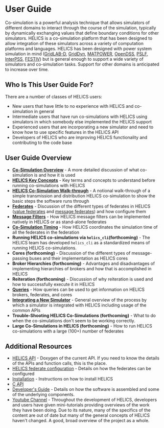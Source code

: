 # User Guide #

Co-simulation is a powerful analysis technique that allows simulators of different domains to interact through the course of the simulation, typically by dynamically exchanging values that define boundary conditions for other simulators. HELICS is a co-simulation platform that has been designed to allow integration of these simulators across a variety of computation platforms and languages. HELICS has been designed with power system simulation in mind ([GridLAB-D](https://github.com/gridlab-d/gridlab-d), [GridDyn](https://github.com/LLNL/GridDyn), [MATPOWER](https://github.com/GMLC-TDC/MATPOWER-wrapper), [OpenDSS](https://sourceforge.net/projects/electricdss/), [PSLF](https://github.com/GMLC-TDC/PSLF-wrapper), [InterPSS](https://github.com/InterPSS-Project/ipss-common), [FESTIV](https://www.nrel.gov/grid/festiv-model.html)) but is general enough to support a wide variety of simulators and co-simulation tasks. Support for other domains is anticipated to increase over time.

## Who Is This User Guide For? ##
There are a number of classes of HELICS users:

* New users that have little to no experience with HELICS and co-simulation in general
* Intermediate users that have run co-simulations with HELICS using simulators in which somebody else implemented the HELICS support
* Experienced users that are incorporating a new simulator and need to know how to use specific features in the HELICS API
* Developers of HELICS who are improving HELICS functionality and contributing to the code base


## User Guide Overview ##
* [**Co-Simulation Overview**](./co-simulation_overview.md) - A more detailed discussion of what co-simulation is and how it is used
* [**HELICS Key Concepts**](./helics_key_concepts) - Key terms and concepts to understand before running co-simulations with HELICS
* [**HELICS Co-Simulation Walk-through**](./helics_co-sim_sequence.md) - A notional walk-through of a simple transmission and distribution HELICS co-simulation to show the basic steps the software runs through
* [**Federates**](./federates.md) - Discussion of the different types of federates in HELICS ([value federates](./value_federates.md) and [message federates](./message_federates.md)) and how configure them
* [**Message Filters**](./filters) - How HELICS message filters can be implemented natively in HELICS or as stand-alone federates
* [**Co-Simulation Timing**](./timing.md) - How HELICS coordinates the simulation time of all the federates in the federation
* **Running HELICS co-simulations via `helics_cli`(forthcoming)** - The HELICS team has developed `helics_cli` as a standardized means of running HELICS co-simulations.
* **Cores (forthcoming)** - Discussion of the different types of message-passing buses and their implementation as HELICS cores
* **Broker Hierarchies (forthcoming)** - Advantages and disadvantages of implementing hierarchies of brokers and how that is accomplished in HELICS
* **Reiteration (forthcoming)** - Discussion of why reiteration is used and how to successfully execute it in HELICS
* [**Queries**](./queries.md) - How queries can be used to get information on HELICS brokers, federates, and cores
* [**Integrating a New Simulator**](./simulator_integration.md) - General overview of the process by which a simulator is integrated with HELICS including usage of the common APIs
* **Trouble-Shooting HELICS Co-Simulations (forthcoming)** - What to do when the co-simulations don't seem to be working correctly.
* **Large Co-Simulations in HELICS (forthcoming)** - How to run HELICS co-simulations with a large (100+) number of federates

## Additional Resources ##
* [HELICS API](../doxygen/index.html) - Doxygen of the current API. If you need to know the details of the APIs and function calls, this is the place.
* [HELICS federate configuration](../configuration/index.html) - Details on how the federates can be configured
* [Installation](../installation/index.html) -  Instructions on how to install HELICS
* [C API](../c-api-reference/index.html)
* [Developer's Guide](../developer-guide/index.html) - Details on how the software is assembled and some of the underlying components.
* [Youtube Channel](https://www.youtube.com/channel/UCPa81c4BVXEYXt2EShTzbcg/featured) - Throughout the development of HELICS, developers and users have given mini-tutorials providing overviews of the work they have been doing. Due to its nature, many of the specifics of the content are out of date but many of the general concepts of HELICS haven't changed. A good, broad overview of the project as a whole.

